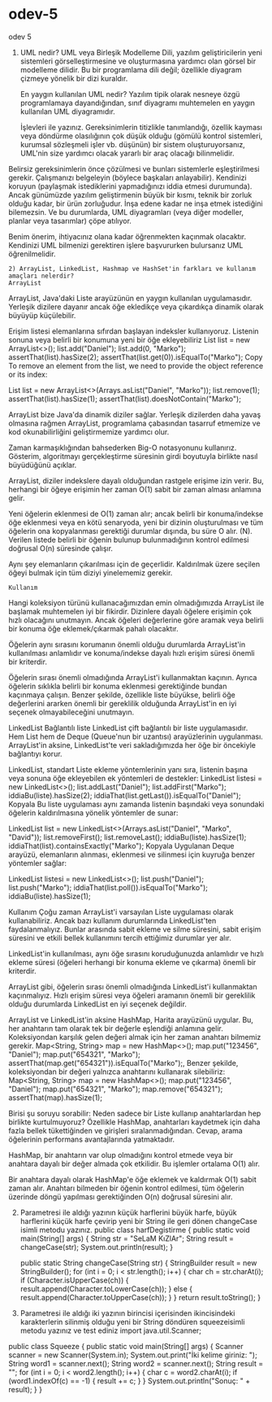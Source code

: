 # odev-5
odev 5 

1) UML nedir?
   UML veya Birleşik Modelleme Dili, yazılım geliştiricilerin yeni sistemleri görselleştirmesine ve oluşturmasına yardımcı olan görsel bir modelleme dilidir. Bu bir programlama dili değil; özellikle diyagram çizmeye yönelik bir dizi kuraldır.


    En yaygın kullanılan UML nedir?
    Yazılım tipik olarak nesneye özgü programlamaya dayandığından, sınıf diyagramı muhtemelen en yaygın kullanılan UML diyagramıdır.


   İşlevleri ile yazınız.
   Gereksinimlerin titizlikle tanımlandığı, özellik kayması veya döndürme olasılığının çok düşük olduğu (gömülü kontrol sistemleri, kurumsal sözleşmeli işler vb. düşünün) bir sistem oluşturuyorsanız, UML'nin size yardımcı olacak yararlı bir araç olacağı bilinmelidir.

Belirsiz gereksinimlerin önce çözülmesi ve bunları sistemlerle eşleştirilmesi gerekir.
Çalışmanızı belgeleyin (böylece başkaları anlayabilir).
Kendinizi koruyun (paylaşmak istediklerini yapmadığınızı iddia etmesi durumunda).
Ancak günümüzde yazılım geliştirmenin büyük bir kısmı, teknik bir zorluk olduğu kadar, bir ürün zorluğudur. İnşa edene kadar ne inşa etmek istediğini bilemezsin. Ve bu durumlarda, UML diyagramları (veya diğer modeller, planlar veya tasarımlar) çöpe atılıyor.

Benim önerim, ihtiyacınız olana kadar öğrenmekten kaçınmak olacaktır. Kendinizi UML bilmenizi gerektiren işlere başvururken bulursanız UML öğrenilmelidir. 
   


    2) ArrayList, LinkedList, Hashmap ve HashSet'in farkları ve kullanım amaçları nelerdir?
    ArrayList
ArrayList, Java'daki Liste arayüzünün en yaygın kullanılan uygulamasıdır. Yerleşik dizilere dayanır ancak öğe ekledikçe veya çıkardıkça dinamik olarak büyüyüp küçülebilir.

Erişim listesi elemanlarına sıfırdan başlayan indeksler kullanıyoruz. Listenin sonuna veya belirli bir konumuna yeni bir öğe ekleyebiliriz
List<String> list = new ArrayList<>();
list.add("Daniel");
list.add(0, "Marko");
assertThat(list).hasSize(2);
assertThat(list.get(0)).isEqualTo("Marko");
Copy
To remove an element from the list, we need to provide the object reference or its index:

List<String> list = new ArrayList<>(Arrays.asList("Daniel", "Marko"));
list.remove(1);
assertThat(list).hasSize(1);
assertThat(list).doesNotContain("Marko");


 ArrayList bize Java'da dinamik diziler sağlar. Yerleşik dizilerden daha yavaş olmasına rağmen ArrayList, programlama çabasından tasarruf etmemize ve kod okunabilirliğini geliştirmemize yardımcı olur.

Zaman karmaşıklığından bahsederken Big-O notasyonunu kullanırız. Gösterim, algoritmayı gerçekleştirme süresinin girdi boyutuyla birlikte nasıl büyüdüğünü açıklar.

ArrayList, diziler indekslere dayalı olduğundan rastgele erişime izin verir. Bu, herhangi bir öğeye erişimin her zaman O(1) sabit bir zaman alması anlamına gelir.

Yeni öğelerin eklenmesi de O(1) zaman alır; ancak belirli bir konuma/indekse öğe eklenmesi veya en kötü senaryoda, yeni bir dizinin oluşturulması ve tüm öğelerin ona kopyalanması gerektiği durumlar dışında,
bu süre O alır. (N). Verilen listede belirli bir öğenin bulunup bulunmadığının kontrol edilmesi doğrusal O(n) süresinde çalışır.

Aynı şey elemanların çıkarılması için de geçerlidir. Kaldırılmak üzere seçilen öğeyi bulmak için tüm diziyi yinelememiz gerekir.

    Kullanım
Hangi koleksiyon türünü kullanacağımızdan emin olmadığımızda ArrayList ile başlamak muhtemelen iyi bir fikirdir. Dizinlere dayalı öğelere erişimin çok hızlı olacağını unutmayın. Ancak öğeleri değerlerine göre aramak veya belirli bir konuma öğe eklemek/çıkarmak pahalı olacaktır.

Öğelerin aynı sırasını korumanın önemli olduğu durumlarda ArrayList'in kullanılması anlamlıdır ve konuma/indekse dayalı hızlı erişim süresi önemli bir kriterdir.

Öğelerin sırası önemli olmadığında ArrayList'i kullanmaktan kaçının. Ayrıca öğelerin sıklıkla belirli bir konuma eklenmesi gerektiğinde bundan kaçınmaya çalışın. Benzer şekilde, özellikle liste büyükse, belirli öğe değerlerini ararken önemli bir gereklilik olduğunda ArrayList'in en iyi seçenek olmayabileceğini unutmayın.

LinkedList
Bağlantılı liste
LinkedList çift bağlantılı bir liste uygulamasıdır. Hem List hem de Deque (Queue'nun bir uzantısı) arayüzlerinin uygulanması. ArrayList'in aksine, LinkedList'te veri sakladığımızda her öğe bir öncekiyle bağlantıyı korur.

LinkedList, standart Liste ekleme yöntemlerinin yanı sıra, listenin başına veya sonuna öğe ekleyebilen ek yöntemleri de destekler:
LinkedList<String> listesi = new LinkedList<>();
list.addLast("Daniel");
list.addFirst("Marko");
iddiaBu(liste).hasSize(2);
iddiaThat(list.getLast()).isEqualTo("Daniel");
Kopyala
Bu liste uygulaması aynı zamanda listenin başındaki veya sonundaki öğelerin kaldırılmasına yönelik yöntemler de sunar:

LinkedList<String> list = new LinkedList<>(Arrays.asList("Daniel", "Marko", "David"));
list.removeFirst();
list.removeLast();
iddiaBu(liste).hasSize(1);
iddiaThat(list).containsExactly("Marko");
Kopyala
Uygulanan Deque arayüzü, elemanların alınması, eklenmesi ve silinmesi için kuyruğa benzer yöntemler sağlar:

LinkedList<String> listesi = new LinkedList<>();
list.push("Daniel");
list.push("Marko");
iddiaThat(list.poll()).isEqualTo("Marko");
iddiaBu(liste).hasSize(1);

Kullanım
Çoğu zaman ArrayList'i varsayılan Liste uygulaması olarak kullanabiliriz. Ancak bazı kullanım durumlarında LinkedList'ten faydalanmalıyız. Bunlar arasında sabit ekleme ve silme süresini, sabit erişim süresini ve etkili bellek kullanımını tercih ettiğimiz durumlar yer alır.

LinkedList'in kullanılması, aynı öğe sırasını koruduğunuzda anlamlıdır ve hızlı ekleme süresi (öğeleri herhangi bir konuma ekleme ve çıkarma) önemli bir kriterdir.

ArrayList gibi, öğelerin sırası önemli olmadığında LinkedList'i kullanmaktan kaçınmalıyız. Hızlı erişim süresi veya öğeleri aramanın önemli bir gereklilik olduğu durumlarda LinkedList en iyi seçenek değildir.

ArrayList ve LinkedList'in aksine HashMap, Harita arayüzünü uygular. Bu, her anahtarın tam olarak tek bir değerle eşlendiği anlamına gelir. Koleksiyondan karşılık gelen değeri almak için her zaman anahtarı bilmemiz gerekir.
Map<String, String> map = new HashMap<>();
map.put("123456", "Daniel");
map.put("654321", "Marko");
assertThat(map.get("654321")).isEqualTo("Marko");,
Benzer şekilde, koleksiyondan bir değeri yalnızca anahtarını kullanarak silebiliriz:
Map<String, String> map = new HashMap<>();
map.put("123456", "Daniel");
map.put("654321", "Marko");
map.remove("654321");
assertThat(map).hasSize(1);

Birisi şu soruyu sorabilir: Neden sadece bir Liste kullanıp anahtarlardan hep birlikte kurtulmuyoruz? Özellikle HashMap, anahtarları kaydetmek için daha fazla bellek tükettiğinden ve girişleri sıralanmadığından. Cevap, arama öğelerinin performans avantajlarında yatmaktadır.

HashMap, bir anahtarın var olup olmadığını kontrol etmede veya bir anahtara dayalı bir değer almada çok etkilidir. Bu işlemler ortalama O(1) alır.

Bir anahtara dayalı olarak HashMap'e öğe eklemek ve kaldırmak O(1) sabit zaman alır. Anahtarı bilmeden bir öğenin kontrol edilmesi, tüm öğelerin üzerinde döngü yapılması gerektiğinden O(n) doğrusal süresini alır.



2) Parametresi ile aldığı yazının küçük harflerini büyük harfe, büyük harflerini küçük harfe çevirip yeni bir String ile geri dönen changeCase isimli metodu yazınız.
    public class harfDegistirme {
    public static void main(String[] args) {
        String str = "SeLaM KıZlAr";
        String result = changeCase(str);
        System.out.println(result);
    }

    public static String changeCase(String str) {
        StringBuilder result = new StringBuilder();
        for (int i = 0; i < str.length(); i++) {
            char ch = str.charAt(i);
            if (Character.isUpperCase(ch)) {
                result.append(Character.toLowerCase(ch));
            } else {
                result.append(Character.toUpperCase(ch));
            }
        }
        return result.toString();
    }



3) Parametresi ile aldığı iki yazının birincisi içerisinden ikincisindeki karakterlerin silinmiş olduğu yeni bir String döndüren squeezeisimli metodu yazınız ve test ediniz
   import java.util.Scanner;

public class Squeeze {
    public static void main(String[] args) {
        Scanner scanner = new Scanner(System.in);
        System.out.print("İki kelime giriniz: ");
        String word1 = scanner.next();
        String word2 = scanner.next();
        String result = "";
        for (int i = 0; i < word2.length(); i++) {
            char c = word2.charAt(i);
            if (word1.indexOf(c) == -1) {
                result += c;
            }
        }
        System.out.println("Sonuç: " + result);
    }
}

   































